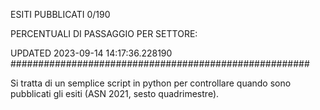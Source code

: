 ESITI PUBBLICATI 0/190 

PERCENTUALI DI PASSAGGIO PER SETTORE:

UPDATED 2023-09-14 14:17:36.228190
###################################################### 

Si tratta di un semplice script in python per controllare quando sono pubblicati gli esiti (ASN 2021, sesto quadrimestre).

